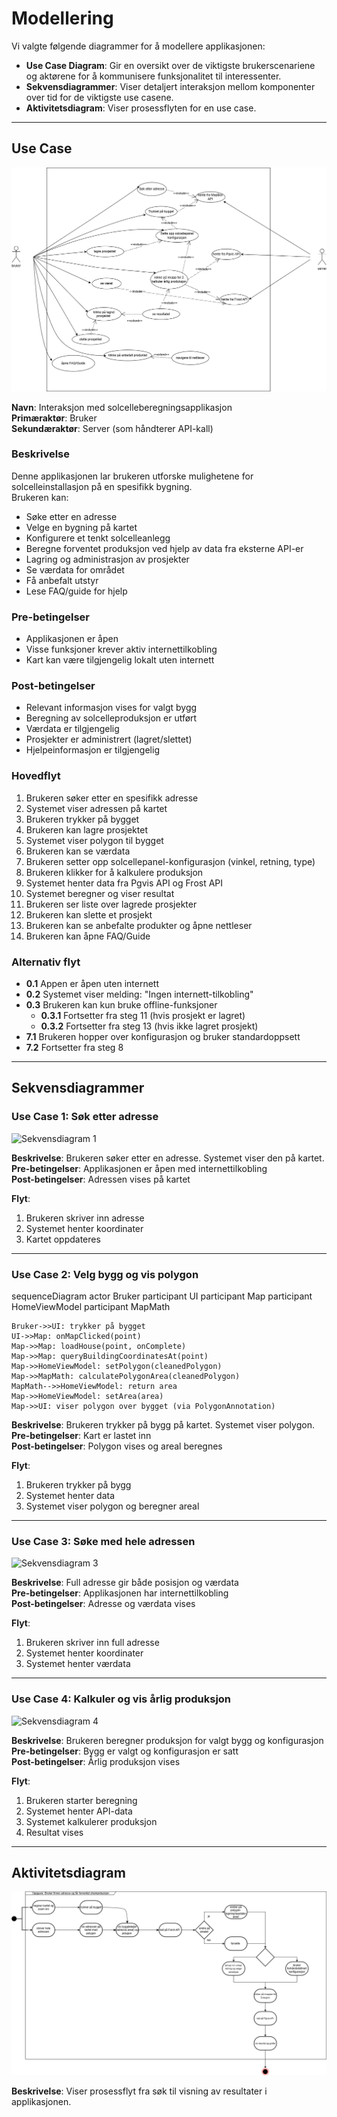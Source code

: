 # Modellering

Vi valgte følgende diagrammer for å modellere applikasjonen:

- **Use Case Diagram**: Gir en oversikt over de viktigste brukerscenariene og aktørene for å kommunisere funksjonalitet til interessenter.  
- **Sekvensdiagrammer**: Viser detaljert interaksjon mellom komponenter over tid for de viktigste use casene.  
- **Aktivitetsdiagram**: Viser prosessflyten for en use case.

---

## Use Case

![Use Case Diagram](UseCase.drawio.png)

**Navn**: Interaksjon med solcelleberegningsapplikasjon  
**Primæraktør**: Bruker  
**Sekundæraktør**: Server (som håndterer API-kall)

### Beskrivelse

Denne applikasjonen lar brukeren utforske mulighetene for solcelleinstallasjon på en spesifikk bygning.  
Brukeren kan:

- Søke etter en adresse  
- Velge en bygning på kartet  
- Konfigurere et tenkt solcelleanlegg  
- Beregne forventet produksjon ved hjelp av data fra eksterne API-er  
- Lagring og administrasjon av prosjekter  
- Se værdata for området  
- Få anbefalt utstyr  
- Lese FAQ/guide for hjelp  

### Pre-betingelser

- Applikasjonen er åpen  
- Visse funksjoner krever aktiv internettilkobling  
- Kart kan være tilgjengelig lokalt uten internett

### Post-betingelser

- Relevant informasjon vises for valgt bygg  
- Beregning av solcelleproduksjon er utført  
- Værdata er tilgjengelig  
- Prosjekter er administrert (lagret/slettet)  
- Hjelpeinformasjon er tilgjengelig

### Hovedflyt

1. Brukeren søker etter en spesifikk adresse  
2. Systemet viser adressen på kartet  
3. Brukeren trykker på bygget  
4. Brukeren kan lagre prosjektet  
5. Systemet viser polygon til bygget  
6. Brukeren kan se værdata  
7. Brukeren setter opp solcellepanel-konfigurasjon (vinkel, retning, type)  
8. Brukeren klikker for å kalkulere produksjon  
9. Systemet henter data fra Pgvis API og Frost API  
10. Systemet beregner og viser resultat  
11. Brukeren ser liste over lagrede prosjekter  
12. Brukeren kan slette et prosjekt  
13. Brukeren kan se anbefalte produkter og åpne nettleser  
14. Brukeren kan åpne FAQ/Guide

### Alternativ flyt

- **0.1** Appen er åpen uten internett  
- **0.2** Systemet viser melding: "Ingen internett-tilkobling"  
- **0.3** Brukeren kan kun bruke offline-funksjoner  
  - **0.3.1** Fortsetter fra steg 11 (hvis prosjekt er lagret)  
  - **0.3.2** Fortsetter fra steg 13 (hvis ikke lagret prosjekt)  
- **7.1** Brukeren hopper over konfigurasjon og bruker standardoppsett  
- **7.2** Fortsetter fra steg 8  

---

## Sekvensdiagrammer

### Use Case 1: Søk etter adresse

![Sekvensdiagram 1](Sequence-SøkeEtterAdresse.drawio.png)

**Beskrivelse**: Brukeren søker etter en adresse. Systemet viser den på kartet.  
**Pre-betingelser**: Applikasjonen er åpen med internettilkobling  
**Post-betingelser**: Adressen vises på kartet  

**Flyt**:
1. Brukeren skriver inn adresse  
2. Systemet henter koordinater  
3. Kartet oppdateres

---

### Use Case 2: Velg bygg og vis polygon

sequenceDiagram
    actor Bruker
    participant UI
    participant Map
    participant HomeViewModel
    participant MapMath

    Bruker->>UI: trykker på bygget
    UI->>Map: onMapClicked(point)
    Map->>Map: loadHouse(point, onComplete)
    Map->>Map: queryBuildingCoordinatesAt(point)
    Map->>HomeViewModel: setPolygon(cleanedPolygon)
    Map->>MapMath: calculatePolygonArea(cleanedPolygon)
    MapMath-->>HomeViewModel: return area
    Map->>HomeViewModel: setArea(area)
    Map->>UI: viser polygon over bygget (via PolygonAnnotation)


**Beskrivelse**: Brukeren trykker på bygg på kartet. Systemet viser polygon.  
**Pre-betingelser**: Kart er lastet inn  
**Post-betingelser**: Polygon vises og areal beregnes  

**Flyt**:
1. Brukeren trykker på bygg  
2. Systemet henter data  
3. Systemet viser polygon og beregner areal

---

### Use Case 3: Søke med hele adressen

![Sekvensdiagram 3](Sequence-SøkeMedHeleAdressen.drawio.png)

**Beskrivelse**: Full adresse gir både posisjon og værdata  
**Pre-betingelser**: Applikasjonen har internettilkobling  
**Post-betingelser**: Adresse og værdata vises  

**Flyt**:
1. Brukeren skriver inn full adresse  
2. Systemet henter koordinater  
3. Systemet henter værdata

---

### Use Case 4: Kalkuler og vis årlig produksjon

![Sekvensdiagram 4](Sequence-Kalkuler&ÅrligProduksjon.drawio.png)

**Beskrivelse**: Brukeren beregner produksjon for valgt bygg og konfigurasjon  
**Pre-betingelser**: Bygg er valgt og konfigurasjon er satt  
**Post-betingelser**: Årlig produksjon vises  

**Flyt**:
1. Brukeren starter beregning  
2. Systemet henter API-data  
3. Systemet kalkulerer produksjon  
4. Resultat vises

---

## Aktivitetsdiagram

![Aktivitetsdiagram](Aktivitetsdiagram.drawio.png)

**Beskrivelse**: Viser prosessflyt fra søk til visning av resultater i applikasjonen.
